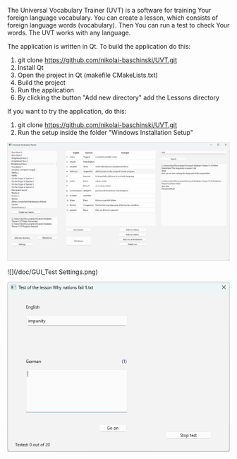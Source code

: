 The Universal Vocabulary Trainer (UVT) is a software for training Your foreign language vocabulary.
You can create a lesson, which consists of foreign language words (vocabulary). Then You can run a test to check Your words.
The UVT works with any language.

The application is written in Qt. To build the application do this:
1. git clone https://github.com/nikolai-baschinski/UVT.git
2. Install Qt
3. Open the project in Qt (makefile CMakeLists.txt)
4. Build the project
5. Run the application
6. By clicking the button "Add new directory" add the Lessons directory

If you want to try the application, do this:
1. git clone https://github.com/nikolai-baschinski/UVT.git
2. Run the setup inside the folder "Windows Installation Setup"

![](/doc/GUI_MainWindow.png)

![](/doc/GUI_Test Settings.png)

![](/doc/GUI_Test.png)

